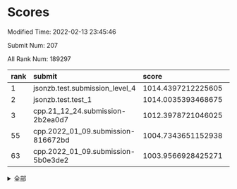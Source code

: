 # Scores

Modified Time: 2022-02-13 23:45:46

Submit Num: 207

All Rank Num: 189297

| rank |               submit               |       score        |       sigma        | pk_num |
| :--- | :--------------------------------- | :----------------- | :----------------- | :----- |
| 1    | jsonzb.test.submission_level_4     | 1014.4397212225605 | 0.8276627728386396 | 3659   |
| 2    | jsonzb.test.test_1                 | 1014.0035393468675 | 0.850396125450225  | 3656   |
| 3    | cpp.21_12_24.submission-2b2ea0d7   | 1012.3978721046025 | 0.8025977746115729 | 3652   |
| 55   | cpp.2022_01_09.submission-816672bd | 1004.7343651152938 | 0.7066732236483187 | 3660   |
| 63   | cpp.2022_01_09.submission-5b0e3de2 | 1003.9566928425271 | 0.720761520748643  | 3658   |


<details>
<summary>全部</summary>

| rank |                 submit                 |       score        |       sigma        | pk_num |
| :--- | :------------------------------------- | :----------------- | :----------------- | :----- |
| 1    | jsonzb.test.submission_level_4         | 1014.4397212225605 | 0.8276627728386396 | 3659   |
| 2    | jsonzb.test.test_1                     | 1014.0035393468675 | 0.850396125450225  | 3656   |
| 3    | cpp.21_12_24.submission-2b2ea0d7       | 1012.3978721046025 | 0.8025977746115729 | 3652   |
| 4    | gobigger.level_3.submission_level_3_12 | 1011.8107875082345 | 0.783940323179581  | 3659   |
| 5    | gobigger.level_3.submission_level_3_38 | 1011.4641080230447 | 0.777404251045565  | 3653   |
| 6    | gobigger.level_3.submission_level_3_7  | 1011.2252705665406 | 0.7567335013214872 | 3660   |
| 7    | gobigger.level_3.submission_level_3_16 | 1011.2128205326376 | 0.7808831248030733 | 3660   |
| 8    | gobigger.level_3.submission_level_3_31 | 1011.0698706426731 | 0.7808491945409052 | 3657   |
| 9    | gobigger.level_3.submission_level_3_2  | 1011.0237304319223 | 0.7848393695315524 | 3652   |
| 10   | gobigger.level_3.submission_level_3_9  | 1010.8590867674188 | 0.7595614106152981 | 3658   |
| 11   | gobigger.level_3.submission_level_3_13 | 1010.7804503117603 | 0.7807602295638671 | 3658   |
| 12   | gobigger.level_3.submission_level_3_4  | 1010.7323247106931 | 0.7507245027448596 | 3666   |
| 13   | gobigger.level_3.submission_level_3_39 | 1010.7239123274313 | 0.7725473146573447 | 3653   |
| 14   | gobigger.level_3.submission_level_3_3  | 1010.7182651195017 | 0.7514859306931283 | 3659   |
| 15   | gobigger.level_3.submission_level_3_20 | 1010.6774339728421 | 0.7461823324814136 | 3656   |
| 16   | gobigger.level_3.submission_level_3_5  | 1010.6756327060992 | 0.7721505702077072 | 3656   |
| 17   | gobigger.level_3.submission_level_3_10 | 1010.5354457311694 | 0.7698278305169202 | 3661   |
| 18   | gobigger.level_3.submission_level_3_43 | 1010.5143061867485 | 0.7606855976599144 | 3656   |
| 19   | gobigger.level_3.submission_level_3_49 | 1010.4554140968811 | 0.7731213515389386 | 3655   |
| 20   | gobigger.level_3.submission_level_3_30 | 1010.4513095399518 | 0.7593847911612446 | 3660   |
| 21   | gobigger.level_3.submission_level_3_19 | 1010.2725015095957 | 0.7615082245642188 | 3658   |
| 22   | gobigger.level_3.submission_level_3_40 | 1010.2385308583505 | 0.7656579285445114 | 3658   |
| 23   | gobigger.level_3.submission_level_3_23 | 1010.2263771031027 | 0.7968241602573539 | 3661   |
| 24   | gobigger.level_3.submission_level_3_24 | 1010.1763562870279 | 0.7464305678759313 | 3658   |
| 25   | gobigger.level_3.submission_level_3_35 | 1010.1695971303454 | 0.7704704266753052 | 3662   |
| 26   | gobigger.level_3.submission_level_3_26 | 1010.0560469913444 | 0.7790781976076009 | 3661   |
| 27   | gobigger.level_3.submission_level_3_47 | 1010.0527679910814 | 0.7643437022046492 | 3654   |
| 28   | gobigger.level_3.submission_level_3_42 | 1009.9886167125044 | 0.7674003270315776 | 3655   |
| 29   | gobigger.level_3.submission_level_3_29 | 1009.9808882236102 | 0.7653646017919963 | 3652   |
| 30   | gobigger.level_3.submission_level_3_41 | 1009.9541116024909 | 0.7516802570430857 | 3658   |
| 31   | gobigger.level_3.submission_level_3_11 | 1009.9109682068419 | 0.7956522233386867 | 3660   |
| 32   | gobigger.level_3.submission_level_3_15 | 1009.8328206309421 | 0.8039119173054156 | 3659   |
| 33   | gobigger.level_3.submission_level_3_27 | 1009.8261750977571 | 0.7674187210474498 | 3659   |
| 34   | gobigger.level_3.submission_level_3_1  | 1009.7825659294401 | 0.7539506951435311 | 3661   |
| 35   | gobigger.level_3.submission_level_3_45 | 1009.6744875826405 | 0.7656109215567285 | 3658   |
| 36   | gobigger.level_3.submission_level_3_28 | 1009.5561347490684 | 0.7602870305690007 | 3659   |
| 37   | gobigger.level_3.submission_level_3_36 | 1009.5003724793961 | 0.7556413003973784 | 3662   |
| 38   | gobigger.level_3.submission_level_3_6  | 1009.436689151921  | 0.7421010242909917 | 3657   |
| 39   | gobigger.level_3.submission_level_3_8  | 1009.3730391759423 | 0.7415399859369857 | 3662   |
| 40   | gobigger.level_3.submission_level_3_44 | 1009.2678334892485 | 0.7351164785543166 | 3663   |
| 41   | gobigger.level_3.submission_level_3_37 | 1009.199108012018  | 0.75861507078318   | 3658   |
| 42   | gobigger.level_3.submission_level_3_34 | 1009.1563089436236 | 0.7541573748495334 | 3657   |
| 43   | gobigger.level_3.submission_level_3_14 | 1009.0519682415279 | 0.754086939336224  | 3659   |
| 44   | gobigger.level_3.submission_level_3_17 | 1009.0285857480281 | 0.7413387326472843 | 3657   |
| 45   | gobigger.level_3.submission_level_3_0  | 1008.9477903169084 | 0.757394200102329  | 3654   |
| 46   | gobigger.level_3.submission_level_3_33 | 1008.9147492964725 | 0.7522942164034404 | 3655   |
| 47   | gobigger.level_3.submission_level_3_48 | 1008.891191258942  | 0.7663876015496955 | 3651   |
| 48   | gobigger.level_3.submission_level_3_18 | 1008.8777991342434 | 0.7431550261262461 | 3660   |
| 49   | gobigger.level_3.submission_level_3_46 | 1008.8428963983156 | 0.7568038294274106 | 3656   |
| 50   | gobigger.level_3.submission_level_3_21 | 1008.7095980529192 | 0.7497781864938223 | 3664   |
| 51   | gobigger.level_3.submission_level_3_32 | 1008.5358284395099 | 0.7481521993035409 | 3656   |
| 52   | gobigger.level_3.submission_level_3_25 | 1008.3145581489632 | 0.7424166319879502 | 3660   |
| 53   | gobigger.level_3.submission_level_3_22 | 1008.0162589755716 | 0.7306302709878592 | 3655   |
| 54   | gobigger.level_1.submission_level_1_16 | 1004.8237376426366 | 0.7109373971672263 | 3658   |
| 55   | cpp.2022_01_09.submission-816672bd     | 1004.7343651152938 | 0.7066732236483187 | 3660   |
| 56   | gobigger.level_1.submission_level_1_47 | 1004.4228547207412 | 0.7310775352878559 | 3658   |
| 57   | gobigger.level_1.submission_level_1_33 | 1004.2878359247892 | 0.7372138797318202 | 3658   |
| 58   | gobigger.level_1.submission_level_1_39 | 1004.2255978973164 | 0.7194540510799053 | 3658   |
| 59   | gobigger.level_1.submission_level_1_24 | 1004.1773262392916 | 0.7083987888054925 | 3662   |
| 60   | gobigger.level_1.submission_level_1_37 | 1004.1661341488358 | 0.7239338481106102 | 3654   |
| 61   | gobigger.level_1.submission_level_1_27 | 1004.0818421815679 | 0.7197484932746203 | 3658   |
| 62   | gobigger.level_1.submission_level_1_11 | 1004.0504758428347 | 0.7168514065299181 | 3659   |
| 63   | cpp.2022_01_09.submission-5b0e3de2     | 1003.9566928425271 | 0.720761520748643  | 3658   |
| 64   | gobigger.level_1.submission_level_1_41 | 1003.9311949788109 | 0.7185875814559166 | 3664   |
| 65   | gobigger.level_1.submission_level_1_6  | 1003.9275962745734 | 0.7225239430721758 | 3657   |
| 66   | gobigger.level_1.submission_level_1_20 | 1003.900649088373  | 0.7084590065575735 | 3658   |
| 67   | gobigger.level_1.submission_level_1_15 | 1003.891705985418  | 0.7132757566786965 | 3655   |
| 68   | gobigger.level_1.submission_level_1_2  | 1003.8571032927152 | 0.7137323792718197 | 3658   |
| 69   | gobigger.level_1.submission_level_1_7  | 1003.8176969705745 | 0.7222997963314306 | 3654   |
| 70   | gobigger.level_1.submission_level_1_17 | 1003.7941101139903 | 0.7201077185858501 | 3659   |
| 71   | gobigger.level_1.submission_level_1_35 | 1003.6664654304839 | 0.7087968713581044 | 3655   |
| 72   | gobigger.level_1.submission_level_1_23 | 1003.5910433263457 | 0.7133178691402082 | 3656   |
| 73   | gobigger.level_1.submission_level_1_1  | 1003.5659710822301 | 0.7151282470810482 | 3657   |
| 74   | gobigger.level_1.submission_level_1_22 | 1003.5659338754247 | 0.7183813882185033 | 3659   |
| 75   | gobigger.level_1.submission_level_1_18 | 1003.4776163544656 | 0.7181387191200198 | 3658   |
| 76   | gobigger.level_1.submission_level_1_49 | 1003.4509150884061 | 0.7210941101207979 | 3659   |
| 77   | gobigger.level_1.submission_level_1_32 | 1003.4369721750793 | 0.7221830356610723 | 3657   |
| 78   | gobigger.level_1.submission_level_1_29 | 1003.4184674794478 | 0.7118587856239705 | 3663   |
| 79   | gobigger.level_1.submission_level_1_34 | 1003.4038505502928 | 0.7077358672644237 | 3658   |
| 80   | gobigger.level_1.submission_level_1_4  | 1003.3598559995751 | 0.7205112782807038 | 3661   |
| 81   | gobigger.level_1.submission_level_1_13 | 1003.2972052617628 | 0.7245150791989217 | 3666   |
| 82   | gobigger.level_1.submission_level_1_44 | 1003.1955266385352 | 0.7176634154541934 | 3656   |
| 83   | gobigger.level_1.submission_level_1_43 | 1003.1374636204156 | 0.7102144871815355 | 3656   |
| 84   | gobigger.level_1.submission_level_1_10 | 1003.0681678722669 | 0.7242874298391458 | 3659   |
| 85   | gobigger.level_1.submission_level_1_36 | 1003.0391682674157 | 0.7113266800917507 | 3660   |
| 86   | gobigger.level_1.submission_level_1_45 | 1003.0239949552647 | 0.7166143917286364 | 3661   |
| 87   | gobigger.level_1.submission_level_1_48 | 1002.9421995242765 | 0.7061587293888939 | 3658   |
| 88   | gobigger.level_1.submission_level_1_21 | 1002.9287631737931 | 0.71027432095079   | 3649   |
| 89   | gobigger.level_1.submission_level_1_3  | 1002.9073165452171 | 0.7241771354234628 | 3664   |
| 90   | gobigger.level_1.submission_level_1_0  | 1002.8475039271492 | 0.7153024880993646 | 3660   |
| 91   | gobigger.level_1.submission_level_1_9  | 1002.7675418577359 | 0.7112388479068452 | 3653   |
| 92   | gobigger.level_1.submission_level_1_19 | 1002.6099978507405 | 0.7057231124423661 | 3663   |
| 93   | gobigger.level_1.submission_level_1_14 | 1002.5283389653738 | 0.7107657698415232 | 3652   |
| 94   | gobigger.level_1.submission_level_1_12 | 1002.426609659531  | 0.7166992587407162 | 3659   |
| 95   | gobigger.level_1.submission_level_1_30 | 1002.4050812689683 | 0.7081075640362767 | 3653   |
| 96   | gobigger.level_1.submission_level_1_26 | 1002.3307840144952 | 0.7131551275726102 | 3660   |
| 97   | gobigger.level_1.submission_level_1_31 | 1002.2205697059654 | 0.708668839947203  | 3655   |
| 98   | gobigger.level_1.submission_level_1_5  | 1002.2072325760062 | 0.7129419393240293 | 3657   |
| 99   | gobigger.level_1.submission_level_1_46 | 1002.1897987697558 | 0.7038629113376405 | 3655   |
| 100  | gobigger.level_1.submission_level_1_42 | 1002.1368323540388 | 0.7163621712493143 | 3655   |
| 101  | gobigger.level_1.submission_level_1_25 | 1002.0755729988774 | 0.714130563289071  | 3653   |
| 102  | gobigger.level_1.submission_level_1_8  | 1001.9910247233864 | 0.7015688861013094 | 3662   |
| 103  | gobigger.level_1.submission_level_1_40 | 1001.942898390302  | 0.7198019686160654 | 3657   |
| 104  | gobigger.level_1.submission_level_1_28 | 1001.9117634729469 | 0.7101329609994912 | 3659   |
| 105  | gobigger.level_1.submission_level_1_38 | 1001.7679751253912 | 0.7027846132354775 | 3659   |
| 106  | gobigger.random.submission_random_44   | 997.4929892226872  | 0.7083341439586575 | 3659   |
| 107  | gobigger.random.submission_random_25   | 997.2462974057551  | 0.7253647861809577 | 3657   |
| 108  | gobigger.random.submission_random_13   | 996.7733287567577  | 0.7075755522203766 | 3657   |
| 109  | gobigger.random.submission_random_39   | 996.7572544107041  | 0.6985752014552491 | 3660   |
| 110  | gobigger.random.submission_random_36   | 996.7255157930347  | 0.7150018658267467 | 3660   |
| 111  | gobigger.random.submission_random_38   | 996.7166099366186  | 0.7032637951088242 | 3660   |
| 112  | gobigger.random.submission_random_12   | 996.7157767563428  | 0.7111994248659559 | 3661   |
| 113  | gobigger.random.submission_random_18   | 996.7082936852595  | 0.711577488693876  | 3657   |
| 114  | gobigger.random.submission_random_21   | 996.6465666371839  | 0.7039843692580743 | 3657   |
| 115  | gobigger.random.submission_random_40   | 996.6244547511193  | 0.7155254646472008 | 3661   |
| 116  | gobigger.random.submission_random_15   | 996.6181942018607  | 0.7046727376148527 | 3661   |
| 117  | gobigger.random.submission_random_22   | 996.5449397852933  | 0.7194473126573673 | 3659   |
| 118  | gobigger.random.submission_random_30   | 996.3779189468027  | 0.7099575059973099 | 3657   |
| 119  | gobigger.random.submission_random_34   | 996.3662408355792  | 0.7183719720280388 | 3660   |
| 120  | gobigger.random.submission_random_4    | 996.3258832725995  | 0.7086005995632907 | 3661   |
| 121  | gobigger.random.submission_random_6    | 996.3110949209693  | 0.7136410058760384 | 3655   |
| 122  | gobigger.random.submission_random_27   | 996.2746467975842  | 0.7167495699347353 | 3663   |
| 123  | gobigger.random.submission_random_29   | 996.2240916423453  | 0.7175455592051649 | 3659   |
| 124  | gobigger.random.submission_random_33   | 996.2238379051128  | 0.7057458233038287 | 3664   |
| 125  | gobigger.random.submission_random_19   | 996.2029949968132  | 0.7029924404022162 | 3653   |
| 126  | gobigger.random.submission_random_10   | 996.1778009866165  | 0.7125020029572023 | 3657   |
| 127  | gobigger.random.submission_random_26   | 996.1576657746785  | 0.7119707862763037 | 3657   |
| 128  | gobigger.random.submission_random_8    | 995.9884406108606  | 0.707247613618755  | 3660   |
| 129  | gobigger.random.submission_random_24   | 995.9698493109448  | 0.7150663500794778 | 3656   |
| 130  | gobigger.random.submission_random_23   | 995.9639755285809  | 0.7204128493414399 | 3656   |
| 131  | gobigger.random.submission_random_28   | 995.9118871270906  | 0.7060717871186185 | 3660   |
| 132  | gobigger.random.submission_random_31   | 995.8738003361334  | 0.7137410393728781 | 3662   |
| 133  | gobigger.random.submission_random_5    | 995.8387679666872  | 0.7225399609724996 | 3656   |
| 134  | gobigger.random.submission_random_0    | 995.7402683258695  | 0.7130313772542319 | 3654   |
| 135  | gobigger.random.submission_random_2    | 995.6925367722492  | 0.7069780383697845 | 3654   |
| 136  | gobigger.random.submission_random_48   | 995.6734396344988  | 0.7036350882807597 | 3658   |
| 137  | gobigger.random.submission_random_17   | 995.6621917687999  | 0.7221947385699929 | 3658   |
| 138  | gobigger.random.submission_random_37   | 995.6484215352316  | 0.7374800419162367 | 3652   |
| 139  | gobigger.random.submission_random_7    | 995.6188484605851  | 0.7130444832376217 | 3658   |
| 140  | gobigger.random.submission_random_20   | 995.5744017400655  | 0.7199608308661354 | 3656   |
| 141  | gobigger.random.submission_random_1    | 995.5740820854433  | 0.7308291173456084 | 3657   |
| 142  | gobigger.random.submission_random_11   | 995.5651332743674  | 0.7038700164002346 | 3658   |
| 143  | gobigger.random.submission_random_47   | 995.5515826815022  | 0.7063066107533637 | 3654   |
| 144  | gobigger.random.submission_random_16   | 995.5504589256934  | 0.7161163685423881 | 3657   |
| 145  | gobigger.random.submission_random_43   | 995.5288233236685  | 0.7125879503210851 | 3662   |
| 146  | gobigger.random.submission_random_46   | 995.5271683919973  | 0.705573443994725  | 3659   |
| 147  | gobigger.random.submission_random_35   | 995.3856198109154  | 0.7242599067880029 | 3665   |
| 148  | gobigger.random.submission_random_45   | 995.3413546771288  | 0.7155800264573653 | 3656   |
| 149  | gobigger.random.submission_random_41   | 995.1959458445588  | 0.7098153171350624 | 3662   |
| 150  | gobigger.random.submission_random_32   | 994.9451585236615  | 0.7101592488202761 | 3656   |
| 151  | gobigger.random.submission_random_3    | 994.865660711643   | 0.7315354392894945 | 3655   |
| 152  | gobigger.random.submission_random_49   | 994.8541557028682  | 0.7111127518439038 | 3660   |
| 153  | gobigger.random.submission_random_42   | 994.7768212230349  | 0.7163769161025066 | 3661   |
| 154  | gobigger.random.submission_random_14   | 994.5752602185862  | 0.7003426631885995 | 3660   |
| 155  | gobigger.level_2.submission_level_2_24 | 994.2235337429297  | 0.7213800862019695 | 3656   |
| 156  | gobigger.level_2.submission_level_2_49 | 994.1209259755888  | 0.7199758436542922 | 3660   |
| 157  | gobigger.random.submission_random_9    | 993.8464143725187  | 0.7239371921399466 | 3656   |
| 158  | gobigger.level_2.submission_level_2_8  | 993.753798948185   | 0.736978611871846  | 3655   |
| 159  | gobigger.level_2.submission_level_2_9  | 993.5223967442778  | 0.7374255700567801 | 3655   |
| 160  | gobigger.level_2.submission_level_2_46 | 993.4461265822846  | 0.731112888521925  | 3658   |
| 161  | gobigger.level_2.submission_level_2_16 | 993.3703867372795  | 0.7501420764535666 | 3656   |
| 162  | gobigger.level_2.submission_level_2_4  | 993.3021209309686  | 0.741519604032112  | 3662   |
| 163  | gobigger.level_2.submission_level_2_42 | 993.0922880427865  | 0.7315080720848379 | 3662   |
| 164  | gobigger.level_2.submission_level_2_36 | 993.084453011692   | 0.7530012723405334 | 3659   |
| 165  | gobigger.level_2.submission_level_2_38 | 993.0743093429144  | 0.7422807347457833 | 3657   |
| 166  | gobigger.level_2.submission_level_2_40 | 993.0687518933477  | 0.731391170994825  | 3659   |
| 167  | gobigger.level_2.submission_level_2_13 | 993.0663639901791  | 0.7407273233868432 | 3653   |
| 168  | gobigger.level_2.submission_level_2_23 | 992.9021252905085  | 0.7336620674881381 | 3655   |
| 169  | gobigger.level_2.submission_level_2_14 | 992.7972346001421  | 0.7361260291785303 | 3657   |
| 170  | gobigger.level_2.submission_level_2_25 | 992.7337580249049  | 0.740193795135639  | 3657   |
| 171  | gobigger.level_2.submission_level_2_10 | 992.5203925580171  | 0.7431363334523478 | 3656   |
| 172  | gobigger.level_2.submission_level_2_17 | 992.4791861358124  | 0.7389879629911258 | 3657   |
| 173  | gobigger.level_2.submission_level_2_1  | 992.3830579868293  | 0.7433067743499374 | 3653   |
| 174  | gobigger.level_2.submission_level_2_26 | 992.2761503467243  | 0.738371996529788  | 3658   |
| 175  | gobigger.level_2.submission_level_2_39 | 992.2745225451968  | 0.7477463708244935 | 3656   |
| 176  | gobigger.level_2.submission_level_2_7  | 992.2279591275332  | 0.7416554990038084 | 3663   |
| 177  | gobigger.level_2.submission_level_2_37 | 992.0752570732847  | 0.7488772146924453 | 3662   |
| 178  | gobigger.level_2.submission_level_2_27 | 992.0679873578522  | 0.7509894716083187 | 3656   |
| 179  | gobigger.level_2.submission_level_2_15 | 992.0199357112657  | 0.7523149170013795 | 3658   |
| 180  | gobigger.level_2.submission_level_2_5  | 992.0173220128523  | 0.763679765700839  | 3656   |
| 181  | gobigger.level_2.submission_level_2_31 | 991.9799527332814  | 0.7719845989804894 | 3656   |
| 182  | gobigger.level_2.submission_level_2_3  | 991.9604970032626  | 0.7375852539155866 | 3658   |
| 183  | gobigger.level_2.submission_level_2_2  | 991.9419130687888  | 0.7493805929420085 | 3653   |
| 184  | gobigger.level_2.submission_level_2_48 | 991.9413449474274  | 0.7456244092464728 | 3657   |
| 185  | gobigger.level_2.submission_level_2_6  | 991.889694860665   | 0.7519097087523497 | 3655   |
| 186  | gobigger.level_2.submission_level_2_44 | 991.842876680294   | 0.736350282786375  | 3652   |
| 187  | gobigger.level_2.submission_level_2_45 | 991.8419797891053  | 0.7515929008391857 | 3660   |
| 188  | gobigger.level_2.submission_level_2_35 | 991.7039476797263  | 0.7380591469474659 | 3659   |
| 189  | gobigger.level_2.submission_level_2_12 | 991.6678367908088  | 0.7516369693657792 | 3657   |
| 190  | gobigger.level_2.submission_level_2_30 | 991.6471903265232  | 0.7508877678823003 | 3656   |
| 191  | gobigger.level_2.submission_level_2_22 | 991.6328592015477  | 0.7561589353348325 | 3664   |
| 192  | gobigger.level_2.submission_level_2_20 | 991.6286471233544  | 0.7545863229272919 | 3662   |
| 193  | gobigger.level_2.submission_level_2_29 | 991.59591218393    | 0.742556150935257  | 3657   |
| 194  | gobigger.level_2.submission_level_2_0  | 991.5810319547606  | 0.7518864566028922 | 3661   |
| 195  | gobigger.level_2.submission_level_2_28 | 991.5058839558507  | 0.7508211494535159 | 3663   |
| 196  | gobigger.level_2.submission_level_2_43 | 991.4959956782117  | 0.7528176028557014 | 3656   |
| 197  | gobigger.level_2.submission_level_2_18 | 991.4817785926334  | 0.7446941964466792 | 3656   |
| 198  | gobigger.level_2.submission_level_2_47 | 991.1294181412342  | 0.768010139546761  | 3664   |
| 199  | gobigger.level_2.submission_level_2_34 | 991.0886629554608  | 0.748350605311872  | 3660   |
| 200  | gobigger.level_2.submission_level_2_21 | 991.0816616492311  | 0.7640559323540417 | 3651   |
| 201  | gobigger.level_2.submission_level_2_11 | 991.0330342648614  | 0.7619388372762272 | 3658   |
| 202  | gobigger.level_2.submission_level_2_19 | 990.9924145433183  | 0.7403707053434196 | 3657   |
| 203  | gobigger.level_2.submission_level_2_41 | 990.7038774489461  | 0.7613334137878285 | 3659   |
| 204  | gobigger.level_2.submission_level_2_32 | 990.5262883505111  | 0.773861534482122  | 3661   |
| 205  | gobigger.level_2.submission_level_2_33 | 990.3298414751988  | 0.7580724208649826 | 3661   |
| 206  | gobigger.none.submission_none_1        | 978.3639361743449  | 1.1930552647545911 | 3652   |
| 207  | gobigger.none.submission_none_0        | 975.7621976534357  | 1.4966311254058444 | 3660   |

</details>